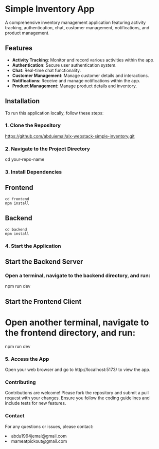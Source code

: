 # Simple Inventory App

A comprehensive inventory management application featuring activity tracking, authentication, chat, customer management, notifications, and product management.

## Features

- **Activity Tracking**: Monitor and record various activities within the app.
- **Authentication**: Secure user authentication system.
- **Chat**: Real-time chat functionality.
- **Customer Management**: Manage customer details and interactions.
- **Notifications**: Receive and manage notifications within the app.
- **Product Management**: Manage product details and inventory.

## Installation

To run this application locally, follow these steps:

### 1. Clone the Repository

https://github.com/abdujemal/alx-webstack-simple-inventory.git

### 2. Navigate to the Project Directory

cd your-repo-name

### 3. Install Dependencies

## Frontend

<code>cd frontend</code><br>
<code>npm install</code>

## Backend

<code>cd backend</code><br>
<code>npm install</code>

### 4. Start the Application

## Start the Backend Server

### Open a terminal, navigate to the backend directory, and run:

npm run dev

## Start the Frontend Client

# Open another terminal, navigate to the frontend directory, and run:

npm run dev

### 5. Access the App

Open your web browser and go to http://localhost:5173/ to view the app.

### Contributing

Contributions are welcome! Please fork the repository and submit a pull request with your changes. Ensure you follow the coding guidelines and include tests for new features.

### Contact

For any questions or issues, please contact:

<li>abdu1994jemal@gmail.com</li>
<li>mameatpickout@gmail.com</li>



